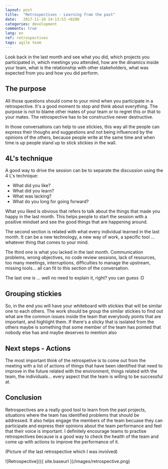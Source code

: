 ```yaml
---
layout: post
title:  "Retrospectives - Learning from the past"
date:   2017-11-10 14:13:53 +0200
categories: development
comments: true
lang: en
ref: retrospectives
tags: agile team
---
```


Look back in the last month and see what you did, which projects you participated in, which meetings you attended, how are the dinamics inside your team, what is the relationship with other stakeholders, what was expected from you and how you did perform.

The purpose
----------------------

All those questions should come to your mind when you participate in a retrospective. It's a good moment to stop and think about everything. The purpose is not to blame other mates of your team or to regret this or that to your mates. The retrospective has to be constructive never destructive.

In those conversations can help to use stickies, this way all the people can express their thoughs and suggestions and not being influenced by the opinions of the others, because people write at the same time and when time is up people stand up to stick stickies in the wall. 

4L's technique
-----------------------

A good way to drive the session can be to separate the discussion using the 4 L's technique:

- What did you like?
- What did you learn?
- What was lacking?
- What do you long for going forward?

What you liked is obvious that refers to talk about the things that made you happy in the last month. This helps people to start the session with a positive mindset and see the good things that are happening around.

The second section is related with what every individual learned in the last month. It can be a new technology, a new way of work, a specific tool ... whatever thing that comes to your mind. 

The third one is what you lacked in the last month. Communication problems, wrong objectives, no code review sessions, lack of resources, too many meetings, interruptions, difficulties to manage the upstream, missing tools... all can fit to this section of the conversation. 

The last one is ... well no need to explain it, right? you can guess :D

Grouping stickies
---------------------- 
So, in the end you will have your whiteboard with stickies that will be similar one to each others. The work should be group the similar stickies to find out what are the common issues inside the team that everybody points that are important, and highlight them. If there's a sticky that is isolated from the others maybe is something that some member of the team has pointed that nobody else has and maybe deserves to mention also

Next steps - Actions
----------------------
The most important think of the retrospetive is to come out from the meeting with a list of actions of things that have been identified that need to improve in the future related with the environment, things related with the team, the individuals... every aspect that the team is willing to be successful at.   

Conclusion
--------------------- 
Retrospectives are a really good tool to learn from the past projects, situations where the team has identified problems that should be addressed. It also helps engage the members of the team becuase they can participate and express their opinions about the team performance and feel that their voice is important. I definitely encourage teams to practise retrospectives because is a good way to check the health of the team and come up with actions to improve the performance of it.

(Picture of the last retrospective which I was involved) 

![Retrospective]({{ site.baseurl }}/images/retrospective.png)



